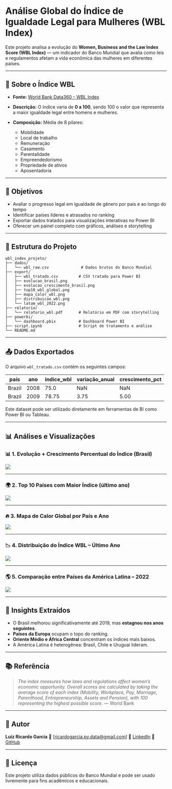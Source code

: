 # Análise Global do Índice de Igualdade Legal para Mulheres (WBL Index)

Este projeto analisa a evolução do **Women, Business and the Law Index Score (WBL Index)** — um indicador do Banco Mundial que avalia como leis e regulamentos afetam a vida econômica das mulheres em diferentes países.

---

## 🧠 Sobre o Índice WBL

* **Fonte:** [World Bank Data360 – WBL Index](https://data360.worldbank.org/en/indicator/WB_WBL_SG_LAW_INDX)
* **Descrição:** O índice varia de **0 a 100**, sendo 100 o valor que representa a maior igualdade legal entre homens e mulheres.
* **Composição:** Média de 8 pilares:

  * Mobilidade
  * Local de trabalho
  * Remuneração
  * Casamento
  * Parentalidade
  * Empreendedorismo
  * Propriedade de ativos
  * Aposentadoria

---

## 🎯 Objetivos

* Avaliar o progresso legal em igualdade de gênero por país e ao longo do tempo
* Identificar países líderes e atrasados no ranking
* Exportar dados tratados para visualizações interativas no Power BI
* Oferecer um painel completo com gráficos, análises e storytelling

---

## 📁 Estrutura do Projeto

```
wbl_index_projeto/
├── dados/
│   └── wbl_raw.csv              # Dados brutos do Banco Mundial
├── export/
│   ├── wbl_tratado.csv         # CSV tratado para Power BI
│   ├── evolucao_brasil.png
│   ├── evolucao_crescimento_brasil.png
│   ├── top10_wbl_global.png
│   ├── mapa_calor_wbl.png
│   ├── distribuicao_wbl.png
│   └── latam_wbl_2022.png
├── relatorio/
│   └── relatorio_wbl.pdf       # Relatório em PDF com storytelling
├── powerbi/
│   └── dashboard.pbix          # Dashboard Power BI
├── script.ipynb                # Script de tratamento e análise
└── README.md
```

---

## 📤 Dados Exportados

O arquivo `wbl_tratado.csv` contém os seguintes campos:

| país   | ano  | índice\_wbl | variação\_anual | crescimento\_pct |
| ------ | ---- | ----------- | --------------- | ---------------- |
| Brazil | 2008 | 75.0        | NaN             | NaN              |
| Brazil | 2009 | 78.75       | 3.75            | 5.00             |

Este dataset pode ser utilizado diretamente em ferramentas de BI como Power BI ou Tableau.

---

## 📊 Análises e Visualizações

### 📊 1. Evolução + Crescimento Percentual do Índice (Brasil)

![](images/evolucao_crescimento_brasil.png)

---

### 🌍 2. Top 10 Países com Maior Índice (último ano)

![](images/top10_wbl_global.png)

---

### 🔥 3. Mapa de Calor Global por País e Ano

![](images/mapa_calor_wbl.png)

---

### 📉 4. Distribuição do Índice WBL – Último Ano

![](images/distribuicao_wbl.png)

---

### 🌎 5. Comparação entre Países da América Latina – 2022

![](images/latam_wbl_2022.png)

---

## 🧠 Insights Extraídos

* O Brasil melhorou significativamente até 2019, mas **estagnou nos anos seguintes**.
* **Países da Europa** ocupam o topo do ranking.
* **Oriente Médio e África Central** concentram os índices mais baixos.
* A América Latina é heterogênea: Brasil, Chile e Uruguai lideram.

---

## 📚 Referência

> *The index measures how laws and regulations affect women’s economic opportunity. Overall scores are calculated by taking the average score of each index (Mobility, Workplace, Pay, Marriage, Parenthood, Entrepreneurship, Assets and Pension), with 100 representing the highest possible score.*
> — World Bank

---

## 👤 Autor

**Luiz Ricardo Garcia**
📧 \[[ricardogarcia.py.data@gmail.com](mailto:ricardogarcia.py.data@gmail.com)]
🔗 [LinkedIn](https://linkedin.com/in/lricardogarcia)
🐙 [GitHub](https://github.com/lricardogarcia)

---

## 📄 Licença

Este projeto utiliza dados públicos do Banco Mundial e pode ser usado livremente para fins acadêmicos e educacionais.
